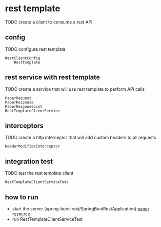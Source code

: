 # rest template

TODO create a client to consume a rest API

## config

TODO configure rest template

    RestClientConfig
        RestTemplate

## rest service with rest template

TODO create a service that will use rest template to perform API calls

    PaperRequest
    PaperResponse
    PaperResponseList
    RestTemplateClientService  

## interceptors

TODO create a http interceptor that will add custom headers to all requests

    HeaderModifierInterceptor

## integration test

TODO test the rest template client

    RestTemplateClientServiceTest

## how to run

- start the server (spring-boot-rest/SpringBootRestApplication)
  [paper resource](http://localhost:8081/api/papers)
- run RestTemplateClientServiceTest
